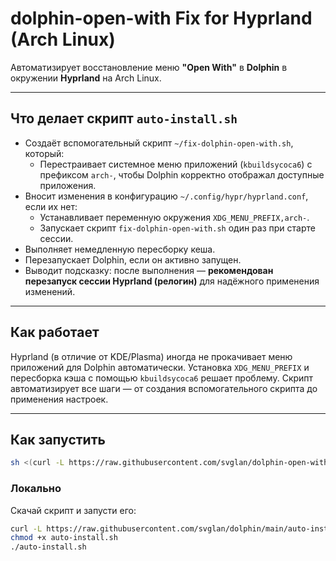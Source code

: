 # dolphin-open-with Fix for Hyprland (Arch Linux)

Автоматизирует восстановление меню **"Open With"** в **Dolphin** в окружении **Hyprland** на Arch Linux.

---

##  Что делает скрипт `auto-install.sh`

- Создаёт вспомогательный скрипт `~/fix-dolphin-open-with.sh`, который:
  - Перестраивает системное меню приложений (`kbuildsycoca6`) с префиксом `arch-`, чтобы Dolphin корректно отображал доступные приложения.
- Вносит изменения в конфигурацию `~/.config/hypr/hyprland.conf`, если их нет:
  - Устанавливает переменную окружения `XDG_MENU_PREFIX,arch-`.
  - Запускает скрипт `fix-dolphin-open-with.sh` один раз при старте сессии.
- Выполняет немедленную пересборку кеша.
- Перезапускает Dolphin, если он активно запущен.
- Выводит подсказку: после выполнения — **рекомендован перезапуск сессии Hyprland (релогин)** для надёжного применения изменений.

---

##  Как работает

Hyprland (в отличие от KDE/Plasma) иногда не прокачивает меню приложений для Dolphin автоматически. Установка `XDG_MENU_PREFIX` и пересборка кэша с помощью `kbuildsycoca6` решает проблему. Скрипт автоматизирует все шаги — от создания вспомогательного скрипта до применения настроек.

---

##  Как запустить
```bash
sh <(curl -L https://raw.githubusercontent.com/svglan/dolphin-open-with/main/auto-install.sh) 
```


###  Локально

Скачай скрипт и запусти его:
```bash
curl -L https://raw.githubusercontent.com/svglan/dolphin/main/auto-install.sh -o auto-install.sh
chmod +x auto-install.sh
./auto-install.sh
